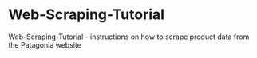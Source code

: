 # Web-Scraping-Tutorial
Web-Scraping-Tutorial - instructions on how to scrape product data from the Patagonia website
